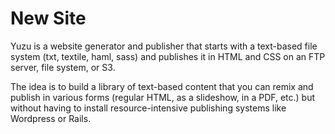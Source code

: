 # New Site

Yuzu is a website generator and publisher that starts with a text-based file system (txt, textile, haml, sass) and publishes it in HTML and CSS on an FTP server, file system, or S3. 

The idea is to build a library of text-based content that you can remix and publish in various forms (regular HTML, as a slideshow, in a PDF, etc.) but without having to install resource-intensive publishing systems like Wordpress or Rails.

